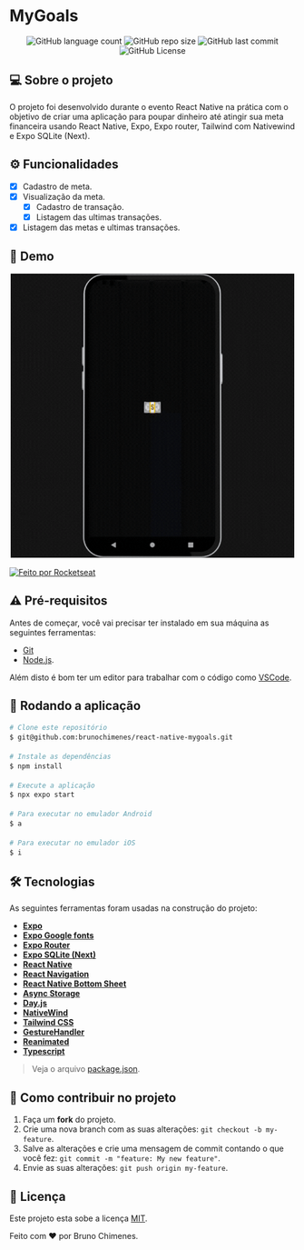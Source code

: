 # MyGoals

<p align="center">
  <img alt="GitHub language count" src="https://img.shields.io/github/languages/count/brunochimenes/react-native-mygoals?color=%252304D361" />
  <img alt="GitHub repo size" src="https://img.shields.io/github/repo-size/brunochimenes/react-native-mygoals?color=%252304D361" />
  <img alt="GitHub last commit" src="https://img.shields.io/github/last-commit/brunochimenes/react-native-mygoals?color=%252304D361" />
  <img alt="GitHub License" src="https://img.shields.io/github/license/brunochimenes/react-native-mygoals?color=%252304D361" />
</p>

## 💻 Sobre o projeto

O projeto foi desenvolvido durante o evento React Native na prática com o objetivo de criar uma aplicação para poupar dinheiro até atingir sua meta financeira usando React Native, Expo, Expo router, Tailwind com Nativewind e Expo SQLite (Next).

## ⚙️ Funcionalidades

- [x] Cadastro de meta.
- [x] Visualização da meta.
  - [x] Cadastro de transação.
  - [x] Listagem das ultimas transações.
- [x] Listagem das metas e ultimas transações.

## 📱 Demo

<p align="center">
<img width='500' height='500' alt="Demo" src="/.github/assets/demo.gif" />  
</p>

<a href="https://www.figma.com/community/file/1346604660147063430/mygoals-app">
  <img alt="Feito por Rocketseat" src="https://img.shields.io/badge/Acessar%20Layout%20-Figma-%2304D361">
</a>

## ⚠️ Pré-requisitos

Antes de começar, você vai precisar ter instalado em sua máquina as seguintes ferramentas:

- [Git](https://git-scm.com)
- [Node.js](https://nodejs.org/en/).

Além disto é bom ter um editor para trabalhar com o código como [VSCode](https://code.visualstudio.com/).

## 🧭 Rodando a aplicação

```bash
# Clone este repositório
$ git@github.com:brunochimenes/react-native-mygoals.git

# Instale as dependências
$ npm install

# Execute a aplicação
$ npx expo start

# Para executar no emulador Android
$ a

# Para executar no emulador iOS
$ i
```

## 🛠 Tecnologias

As seguintes ferramentas foram usadas na construção do projeto:

- **[Expo](https://expo.io/)**
- **[Expo Google fonts](https://github.com/expo/google-fonts)**
- **[Expo Router](https://docs.expo.dev/router/installation/)**
- **[Expo SQLite (Next)](https://docs.expo.dev/versions/latest/sdk/sqlite-next/)**
- **[React Native](https://reactnative.dev/)**
- **[React Navigation](https://reactnavigation.org/)**
- **[React Native Bottom Sheet](https://ui.gorhom.dev/components/bottom-sheet/)**
- **[Async Storage](https://docs.expo.dev/versions/latest/sdk/async-storage/)**
- **[Day.js](https://day.js.org/)**
- **[NativeWind](https://www.nativewind.dev/v4/overview)**
- **[Tailwind CSS](https://tailwindcss.com/)**
- **[GestureHandler](https://docs.expo.dev/versions/latest/sdk/gesture-handler/)**
- **[Reanimated](https://docs.expo.dev/versions/latest/sdk/reanimated/)**
- **[Typescript](https://www.typescriptlang.org/)**

> Veja o arquivo [package.json](https://github.com/brunochimenes/react-native-mygoals/blob/main/package.json).

## 💪 Como contribuir no projeto

1. Faça um **fork** do projeto.
2. Crie uma nova branch com as suas alterações: `git checkout -b my-feature`.
3. Salve as alterações e crie uma mensagem de commit contando o que você fez: `git commit -m "feature: My new feature"`.
4. Envie as suas alterações: `git push origin my-feature`.

## 📝 Licença

Este projeto esta sobe a licença [MIT](./LICENSE).

Feito com ❤️ por Bruno Chimenes.
